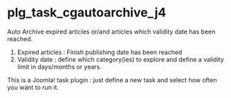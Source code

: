 # plg_task_cgautoarchive_j4
Auto Archive expired articles or/and articles which validity date has been reached. 
1. Expired articles : Finish publishing date has been reached
2. Validity date : define which category(ies) to explore and define a validity limit in days/months or years.

This is a Joomla! task plugin : just define a new task and select how often you want to run it.
